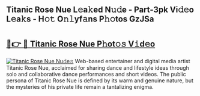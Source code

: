 ## Titanic Rose Nue L𝚎a𝚔ed N𝚞𝚍e - Part-3pk Vi𝚍𝚎o L𝚎a𝚔s - H𝚘𝚝 O𝚗𝚕yf𝚊ns P𝚑𝚘tos GzJSa

# <h2><a href="http://kf7n8v.oniu.top/?m=Titanic+Rose+Nue">🔗👉 🔴 Titanic Rose Nue P𝚑ot𝚘𝚜 V𝚒d𝚎o</a></h2>

[![Titanic Rose Nue Nu𝚍e𝚜](https://i.imgur.com/0qMVB7G.gif)](http://kf7n8v.oniu.top/?m=Titanic+Rose+Nue)
Web-based entertainer and digital media artist Titanic Rose Nue, acclaimed for sharing dance and lifestyle ideas through solo and collaborative dance performances and short videos. The public persona of Titanic Rose Nue is defined by its warm and genuine nature, but the mysteries of his private life remain a tantalizing enigma.  
